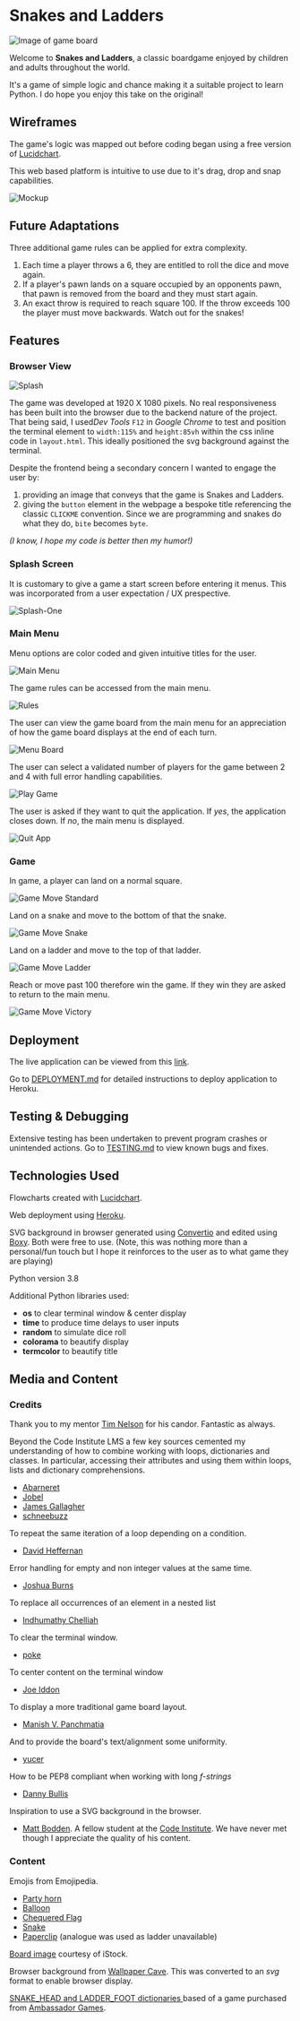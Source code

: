 # **Snakes and Ladders**
![Image of game board](docs/readme/game-image.png "Image of game board") 

Welcome to **Snakes and Ladders**, a classic boardgame enjoyed by children and adults throughout the world.

It's a game of simple logic and chance making it a suitable project to learn Python. 
I do hope you enjoy this take on the original!

## Wireframes
The game's logic was mapped out before coding began using a free version of [Lucidchart](https://www.lucidchart.com/pages/).

This web based platform is intuitive to use due to it's drag, drop and snap capabilities.

![Mockup](docs/wireframes/flowchart.png "Game logic flowchart") 

## Future Adaptations
Three additional game rules can be applied for extra complexity.

1. Each time a player throws a 6, they are entitled to roll the dice and move again.
2. If a player's pawn lands on a square occupied by an opponents pawn, that pawn is removed from the board and they must start again. 
3. An exact throw is required to reach square 100.  If the throw exceeds 100 the player must move backwards. Watch out for the snakes!

## Features
### Browser View

![Splash](docs/readme/live-deployment/splash.png "Splash") 

The game was developed at 1920 X 1080 pixels.  No real responsiveness has been built into the browser due to the backend nature of the project.  That being said, I used*Dev Tools*  `F12` in *Google Chrome* to test and position the terminal element to `width:115%` and `height:85vh` within the css inline code in `layout.html`.  This ideally positioned the svg background against the terminal.

Despite the frontend being a secondary concern I wanted to engage the user by:

1. providing an image that conveys that the game is Snakes and Ladders.
2. giving the `button` element in the webpage a bespoke title referencing the classic `CLICKME` convention.  Since we are programming and snakes do what they do, `bite` becomes `byte`.

*(I know, I hope my code is better then my humor!)*

### Splash Screen
It is customary to give a game a start screen before entering it menus.  This was incorporated from a user expectation / UX prespective.

![Splash-One](docs/readme/live-deployment/splash-one.png "Splash-One") 

### Main Menu
Menu options are color coded and given intuitive titles for the user.

![Main Menu](docs/readme/live-deployment/main-menu.png "Main Menu")

The game rules can be accessed from the main menu.

![Rules](docs/readme/live-deployment/rules.png "Rules")

The user can view the game board from the main menu for an appreciation of how the game board displays at the end of each turn.

![Menu Board](docs/readme/live-deployment/menu-board.png "Menu Board")

The user can select a validated number of players for the game between 2 and 4 with full error handling capabilities.

![Play Game](docs/readme/live-deployment/play-game.png "Play Game")

The user is asked if they want to quit the application.  If *yes*, the application closes down. If *no*, the main menu is displayed.

![Quit App](docs/readme/live-deployment/quit-app.png "Quit App")

### Game
In game, a player can land on a normal square.

![Game Move Standard](docs/readme/live-deployment/game-move-standard.png "Game Move Standard")

Land on a snake and move to the bottom of that the snake.

![Game Move Snake](docs/readme/live-deployment/game-move-snake.png "Game Move Snake")

Land on a ladder and move to the top of that ladder.

![Game Move Ladder](docs/readme/live-deployment/game-move-ladder.png "Game Move Ladder")

Reach or move past 100 therefore win the game.
If they win they are asked to return to the main menu.

![Game Move Victory](docs/readme/live-deployment/game-move-victory.png "Game Move Victory")


## Deployment
The live application can be viewed from this [link](https://snakes-and-ladders-sw.herokuapp.com/).

Go to [DEPLOYMENT.md](DEPLOYMENT.md) for detailed instructions to deploy application to Heroku.

## Testing & Debugging
Extensive testing has been undertaken to prevent program crashes or unintended actions.
Go to [TESTING.md](TESTING.md) to view known bugs and fixes.

## Technologies Used
Flowcharts created with [Lucidchart](https://www.lucidchart.com/pages/).

Web deployment using [Heroku](https://www.heroku.com/about).

SVG background in browser generated using [Convertio](https://convertio.co/) and edited using [Boxy](https://boxy-svg.com/).  Both were free to use.
(Note, this was nothing more than a personal/fun touch but I hope it reinforces to the user as to what game they are playing)

Python version 3.8

Additional Python libraries used:
- **os** to clear terminal window & center display
- **time** to produce time delays to user inputs
- **random** to simulate dice roll
- **colorama** to beautify display
- **termcolor** to beautify title

## Media and Content
### Credits
Thank you to my mentor [Tim Nelson](https://tim.2bn.dev/) for his candor.  Fantastic as always.

Beyond the Code Institute LMS a few key sources cemented my understanding of how to combine working with loops, dictionaries and classes. In particular, accessing their attributes and using them within loops, lists and dictionary comprehensions.

- [Abarneret](https://stackoverflow.com/a/17662224)
- [Jobel](https://stackoverflow.com/a/41720350)
- [James Gallagher](https://careerkarma.com/blog/python-convert-list-to-dictionary/)
- [schneebuzz](https://stackoverflow.com/a/59999615)

To repeat the same iteration of a loop depending on a condition.
- [David Heffernan](https://stackoverflow.com/a/7293992)

Error handling for empty and non integer values at the same time.
- [Joshua Burns](https://stackoverflow.com/a/4994509)

To replace all occurrences of an element in a nested list
- [Indhumathy Chelliah](https://betterprogramming.pub/10-important-tips-for-using-nested-lists-in-python-38ceca68be35)

To clear the terminal window.
- [poke](https://stackoverflow.com/a/2084628)

To center content on the terminal window
- [Joe Iddon](https://stackoverflow.com/a/52138950)

To display a more traditional game board layout.
- [Manish V. Panchmatia](https://stackoverflow.com/a/55241525)

And to provide the board's text/alignment some uniformity.
- [yucer](https://stackoverflow.com/q/40999973)

How to be PEP8 compliant when working with long *f-strings*
- [Danny Bullis](https://stackoverflow.com/a/69908278)

Inspiration to use a SVG background in the browser.
- [Matt Bodden](https://github.com/MattBCoding). A fellow student at the [Code Institute](https://codeinstitute.net/).  We have never met though I appreciate the quality of his content.

### Content
Emojis from Emojipedia.
- [Party horn](https://emojipedia.org/party-popper/)
- [Balloon](https://emojipedia.org/balloon/)
- [Chequered Flag](https://emojipedia.org/chequered-flag/)
- [Snake](https://emojipedia.org/snake/)
- [Paperclip](https://emojipedia.org/linked-paperclips/) (analogue was used as ladder unavailable)

[Board image](https://www.istockphoto.com/vector/snakes-and-ladders-black-and-white-gm1066160462-285104267 "Board image") courtesy of iStock.

Browser background from [Wallpaper Cave](https://wallpapercave.com/w/wp9142232). This was converted to an *svg* format to enable browser display.

[SNAKE_HEAD and LADDER_FOOT dictionaries ](docs/readme/own-gameboard.png "Own Gameboard") based of a game purchased from [Ambassador Games](http://www.ambassadorgames.com/craftsman-deluxe-game-house.htm).
